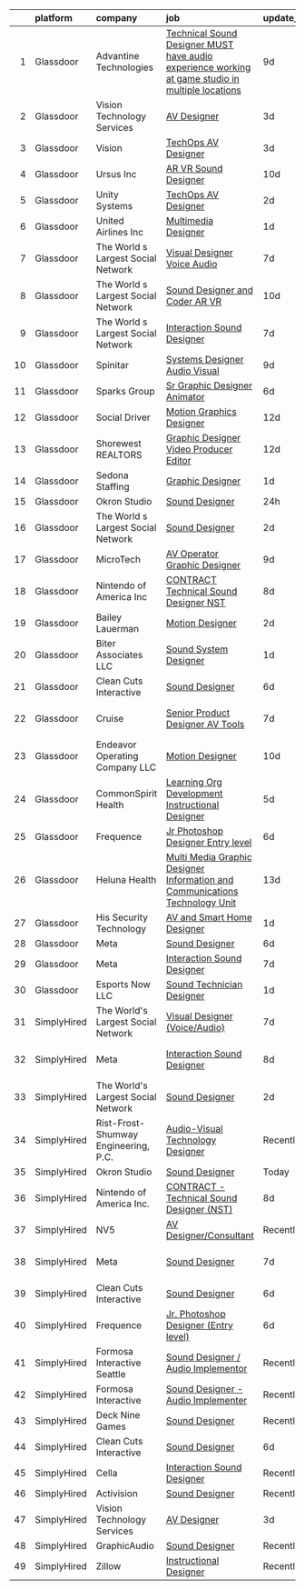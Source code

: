 

|    | platform    | company                              | job                                                                                                                                                                                                                                                                                                                                                                                                                                                                                                                                                                                                                                                                                                                                                                                                                                                                                                                                                                                                                                                                                                                                                                                                                                                                                                                                                                                           | update_time   | location                 |
|---:|:------------|:-------------------------------------|:----------------------------------------------------------------------------------------------------------------------------------------------------------------------------------------------------------------------------------------------------------------------------------------------------------------------------------------------------------------------------------------------------------------------------------------------------------------------------------------------------------------------------------------------------------------------------------------------------------------------------------------------------------------------------------------------------------------------------------------------------------------------------------------------------------------------------------------------------------------------------------------------------------------------------------------------------------------------------------------------------------------------------------------------------------------------------------------------------------------------------------------------------------------------------------------------------------------------------------------------------------------------------------------------------------------------------------------------------------------------------------------------|:--------------|:-------------------------|
|  1 | Glassdoor   | Advantine Technologies               | [Technical Sound Designer  MUST have audio experience working at game studio  in multiple locations](https://www.glassdoor.com/partner/jobListing.htm?pos=125&ao=1136043&s=58&guid=00000182b4e0ee158dede2c6b70f6be6&src=GD_JOB_AD&t=SR&vt=w&ea=1&cs=1_c03abfd8&cb=1660892016452&jobListingId=1008063959886&jrtk=3-0-1gaqe1rhmkluc801-1gaqe1ria20b6000-6d079c6461adae76-)                                                                                                                                                                                                                                                                                                                                                                                                                                                                                                                                                                                                                                                                                                                                                                                                                                                                                                                                                                                                                      | 9d            | Seattle, WA              |
|  2 | Glassdoor   | Vision Technology Services           | [AV Designer](https://www.glassdoor.com/partner/jobListing.htm?pos=102&ao=1110586&s=58&guid=00000182b4e0ee158dede2c6b70f6be6&src=GD_JOB_AD&t=SR&vt=w&ea=1&cs=1_7f5254a9&cb=1660892016450&jobListingId=1008071954326&cpc=CAD87743A14A8386&jrtk=3-0-1gaqe1rhmkluc801-1gaqe1ria20b6000-3f4dfcac5a3f2b50--6NYlbfkN0CNj7aPN_rgJYL26xExsNvwSTMCEOvAd-weWhKQvsDHsoIIkruThzqvRCDh24l_bjLQxGzcWxqW5iSN_w8O7BSQUsgASmAL3w_6b5cL1Yfjp6R6RYa5DX07ngvkypT0ZPR4Raf7kU6GnCw0xQ_ZJHxn9iDbUFdG7C09yvijkNxfd571-h0XVBBmhVqeYHbOrikbZQnFFkkKHvd5obSgOCbMZbNs42jgCfEGPDdJ9UL_oCgzDsi94wZGv6sOkeTG2xhj15Y_A91X_hKat1Ue7Qd10ybh4xB4KMLybIN1cPtl54Dd_SZ3BdorGAdgY67jbkjOp_CNP6Bkej2cDWKGwzwnSvoDcWkmDE084Ef0Y1Moy8XuSBEkyv3NfCUiOs8dhMDsMAbJ95nbxW7s4A_Dl_TEYMVTzTVuqW77VKWgVlLoS3WafeHkeWljjlG9dNwe5klyK58rD9iWYu7Kt1XlMXuV99o1sUEKR_pNggBbItyPffi2IlJdWuoUOVL1KszxUPY9fs-K3qmmktf0-AMTHD7r)                                                                                                                                                                                                                                                                                                                                                                                                                                                                                                                        | 3d            | Owings Mills, MD         |
|  3 | Glassdoor   | Vision                               | [TechOps AV Designer](https://www.glassdoor.com/partner/jobListing.htm?pos=117&ao=1136043&s=58&guid=00000182b4e0ee158dede2c6b70f6be6&src=GD_JOB_AD&t=SR&vt=w&ea=1&cs=1_d433930d&cb=1660892016451&jobListingId=1008071725001&jrtk=3-0-1gaqe1rhmkluc801-1gaqe1ria20b6000-222e6f8c09fa7b32-)                                                                                                                                                                                                                                                                                                                                                                                                                                                                                                                                                                                                                                                                                                                                                                                                                                                                                                                                                                                                                                                                                                     | 3d            | Owings Mills, MD         |
|  4 | Glassdoor   | Ursus  Inc                           | [AR VR Sound Designer](https://www.glassdoor.com/partner/jobListing.htm?pos=108&ao=1110586&s=58&guid=00000182b4e0ee158dede2c6b70f6be6&src=GD_JOB_AD&t=SR&vt=w&ea=1&cs=1_0704a886&cb=1660892016450&jobListingId=1008060781401&cpc=B101C867B3EF2D75&jrtk=3-0-1gaqe1rhmkluc801-1gaqe1ria20b6000-030c9e8f31c30fb1--6NYlbfkN0CT8vBT9H5mqECx2dfLV_FONLPDKpIRssxVwtj05Tmm4rA5I0VNOPdM1oYsK66ov5r3DWxwAiT3975pyDdK1dCkIm3HIa7Y5w_yS9WNwndK-pYnhQpIGvT_4JMoppqofj_V7n-KQXnwxuIp4sxGqFSLnh8gEwF36Ow_xbme12t9ChEp-GHl6fRQhd6574IIaGuOGCVi51k91WaRd6M8ERe3VOx5Uk43gur74xQFXTOcZiP5tSRQVrFiAsknzgZLfm00zOpDbdloS8yKkQmfoJEHBmN4vApKtgtlX3xG7TCNxLNz2Ll1wawrNtaJWJBohtoAo4pzqraJtZgKX2K-OkprPj3iFbWDSyhMNwFUFhkST-I7CixRzVs14tBwJlXfranQ7253ZsuI9ZaOed4Ek5osv9uX6xaEQzz_38NHK3MSyDZbqinY-3Hs2FkMc91ab8TcorPDeTvLlUU3Q2lP7XUZf-bP02vBrNjzXX73EUmqnrztDvVaQddN_C6xJdD4K91rDoTcXvUWG7nm3BxCV9WVrkf0DYfhukwBI3EiaH5_o5_Xfm2_9nOMxhQ3SI5fgjXPtMncCtZiv3oh66hJoTzdTEGlM8RK8mfa0ClVTGOH9we-LsJRbpCK2ZEclP7SpA8MYSOFDf4OfjPcNvJJAkOxK0phRv3qZrxl5HRDFlb3aZzZpjWeuBqwL_FyMmS-X12BRQQzdbEwZA6JBgaYpMRK3j56KdlRu04j0RfsmWe6O5PU5QY1UvCK-fH7hBoXFeSrpd2q8WTQpBkZCC7kvt2XhGdYZCJYphKMj35lrc3Sr9zq5UeWSuFWVUIPvKz_kZtQf2RyIg0GujrEg9BsU1P9uwVUOnEJyZ1ayw9rOzikJL0oFkI7KdmkesFYDRcdqdhIDkoqxHvPNDgZ7s7wBQGwsNc31EL-r9Nho1zi-Y0BSMbtK4JMer61FDyunXGVeOnq42F8TVQnB2O1Mcix30BvTGlNxEV2XyolUxS56HZuot2TmgI4FzI3YqHM0PlINdk%3D) | 10d           | Seattle, WA              |
|  5 | Glassdoor   | Unity Systems                        | [TechOps AV Designer](https://www.glassdoor.com/partner/jobListing.htm?pos=118&ao=1136043&s=58&guid=00000182b4e0ee158dede2c6b70f6be6&src=GD_JOB_AD&t=SR&vt=w&ea=1&cs=1_f54fcb3d&cb=1660892016451&jobListingId=1008074123032&jrtk=3-0-1gaqe1rhmkluc801-1gaqe1ria20b6000-d55f17306aa6bb28-)                                                                                                                                                                                                                                                                                                                                                                                                                                                                                                                                                                                                                                                                                                                                                                                                                                                                                                                                                                                                                                                                                                     | 2d            | Owings Mills, MD         |
|  6 | Glassdoor   | United Airlines Inc                  | [Multimedia Designer](https://www.glassdoor.com/partner/jobListing.htm?pos=120&ao=1136043&s=58&guid=00000182b4e0ee158dede2c6b70f6be6&src=GD_JOB_AD&t=SR&vt=w&cs=1_294349ce&cb=1660892016452&jobListingId=1008075700956&jrtk=3-0-1gaqe1rhmkluc801-1gaqe1ria20b6000-d0e6df647832d0d8-)                                                                                                                                                                                                                                                                                                                                                                                                                                                                                                                                                                                                                                                                                                                                                                                                                                                                                                                                                                                                                                                                                                          | 1d            | Chicago, IL              |
|  7 | Glassdoor   | The World s Largest Social Network   | [Visual Designer  Voice Audio ](https://www.glassdoor.com/partner/jobListing.htm?pos=109&ao=1110586&s=58&guid=00000182b4e0ee158dede2c6b70f6be6&src=GD_JOB_AD&t=SR&vt=w&ea=1&cs=1_6426c9b4&cb=1660892016451&jobListingId=1008067051046&cpc=C4A69CCDBB3B9599&jrtk=3-0-1gaqe1rhmkluc801-1gaqe1ria20b6000-1f66fe1ac52f3c72--6NYlbfkN0DSgjPPcnEdvoK3uuxfISLALE6pB1FR7YSHOr_tSg5_QGIhoz_2VqUepdcKLBLI_zTQW-ZBBRDRWHvmL5RQqu6wMQXRfqzEKChlXNmTLoWiCzJKYCZkp2x5Fgc3g__I-gnN-41kCR14g5bN8xxyEYUXzUXSdutYGr2eo5XtW6ZeDAdXUo3C29_is_esypK0zxCljg5k40uTCSAzSrNiT0txjeCtUCzJFyVFcTJBLY3dgJkz-mgRFTxIWi6ZW9NNm8a8d4Cz_2oASaHxqL2MPeBixOoikB85HMlmesvKOC_bZaoI61W77jy6OTfMZD2hpiWtJGsaoJsevP_W_EHGgyqEtqDHxN9Ok5P8e4hWmfm0D-d4TPBewAEZ2len6mp0frl-ItLaqB9vy8hhfnZlNIHcUQm-AAN6mx1Fy-TKy5WwMIz87I8euSH0zTS0_fEx4Qckqbn7toIMPV4jehsr94JazQ4ql1Ydh-X4NjdpqEbQsM3_hYCO84V-dy59HHGLn0THTLF5RpslfHyyYN_-u3f-AIrz4ndIpWxrIiSM0TB0JKQpZdbniE4W0_JNH0WoUCxFnJC-tA_WpRJUhGyRx53E)                                                                                                                                                                                                                                                                                                                                                                                                                                      | 7d            | Baltimore, MD            |
|  8 | Glassdoor   | The World s Largest Social Network   | [Sound Designer and Coder  AR VR ](https://www.glassdoor.com/partner/jobListing.htm?pos=105&ao=1110586&s=58&guid=00000182b4e0ee158dede2c6b70f6be6&src=GD_JOB_AD&t=SR&vt=w&ea=1&cs=1_d47744d2&cb=1660892016450&jobListingId=1008061726145&cpc=654405A9B1E0A9F5&jrtk=3-0-1gaqe1rhmkluc801-1gaqe1ria20b6000-7ac4f6af231a1752--6NYlbfkN0DSgjPPcnEdvoK3uuxfISLALE6pB1FR7YSHOr_tSg5_QGIhoz_2VqUepdcKLBLI_zRRqGxwsWbWusaI47CnJOql3dZtZAUgmKcXrM56Sv-4YDjrSP54awu9MNJukGizFcW2-0AiLu8zBbsU9ZIiPQd4QpnGKSElyT8XiEq4mqvRxJ5vTZwvcBhzUPuhW1L49VIZWMnnXZLgovZy8pLRl4RQ-ICeyPZ2KcBqen5h-gCurCo_pXI1TdUkakuG7_p_6mFuPdbYkMkHiANHCrm2NeLJaeaRkg_ok64sZnvoykb4v8c3es4gVm0BGQqVKiz84IDAoxO7Kq4K9Y4pT14peWMm4WLPRwnU7iQiXBq9l1e8HaofGKuGMgt5-nmC7pK9M4KBwBdh0CHSPbeZBZW0eSB63jYK4fUtXKP1EhM-N9k-VzKO12-9nqly1s00CmHGMv2K4jNnc_qGwajtjRntsf_-BB94-c-Hoy2c8meseBT1ZTPrXXgYRQ5UPnw7HoyZhF85i96W5-FiGEF5uT_t3IhmmJrLN6Kh81rweJ3wNOMY-wupQzE_mdytMpcFSS8uakayEvf2qR_W50bSgmiQ920E)                                                                                                                                                                                                                                                                                                                                                                                                                                   | 10d           | Los Angeles, CA          |
|  9 | Glassdoor   | The World s Largest Social Network   | [Interaction Sound Designer](https://www.glassdoor.com/partner/jobListing.htm?pos=106&ao=1110586&s=58&guid=00000182b4e0ee158dede2c6b70f6be6&src=GD_JOB_AD&t=SR&vt=w&ea=1&cs=1_e4a123e8&cb=1660892016450&jobListingId=1008067051047&cpc=9C2286EA3771AAF6&jrtk=3-0-1gaqe1rhmkluc801-1gaqe1ria20b6000-63522b56ca2c4c39--6NYlbfkN0DSgjPPcnEdvoK3uuxfISLALE6pB1FR7YSHOr_tSg5_QGIhoz_2VqUepdcKLBLI_zTQW-ZBBRDRWJ_Ire9SyKu0amwkPxfB0TBQR98JxHssufuxNJPWgRDwKimlY9QcVSe5Kc26PsYT-GJoVfPq3cDcPShyWimoi4HGqKgDaXnvR0HQvjbmAZPlVHzXlhqmvzejEpHQ87Wwtj8N3a7W4nSRD-21dS8dY2tWjz0XpA_lGKkQLasFByMCFzVIZ3Oz2RGY5gxqIg9EsXvzZldNK527SjpuUgHlDpDw4ENQiiAfPdFCEZBB1UQ7rwW_WcYW3FxJl3c5g7iGpsAGhdN92hqmemWLLeCCENuRfJq-sME1L0gjTVjo-hIRkFC2_QpBfUd_G5kGxfQajYb6k-tNW5RLsT1jR6p4ItbNsBHP8bBAbQEieDl2amis2a6xq0jSuSZ-TOOQdpSIi2dBSsOSHpRGiFxbEU3lHlQCzFUv6T6p3uwe3Zu5ysC4DoHIKPFOVGDtPNLGXNXxBk9Ey9qdwDJSHEISjmucGo13khtT5KXs991ewxbuEP6eRc6w8raYPkSULt_OTc1KbvFcN1sOGd5p)                                                                                                                                                                                                                                                                                                                                                                                                                                         | 7d            | Baltimore, MD            |
| 10 | Glassdoor   | Spinitar                             | [Systems Designer   Audio Visual](https://www.glassdoor.com/partner/jobListing.htm?pos=129&ao=1136043&s=58&guid=00000182b4e0ee158dede2c6b70f6be6&src=GD_JOB_AD&t=SR&vt=w&ea=1&cs=1_6f212fc5&cb=1660892016453&jobListingId=1008063425178&jrtk=3-0-1gaqe1rhmkluc801-1gaqe1ria20b6000-34d481c343045159-)                                                                                                                                                                                                                                                                                                                                                                                                                                                                                                                                                                                                                                                                                                                                                                                                                                                                                                                                                                                                                                                                                         | 9d            | Tempe, AZ                |
| 11 | Glassdoor   | Sparks Group                         | [Sr Graphic Designer Animator](https://www.glassdoor.com/partner/jobListing.htm?pos=114&ao=1110586&s=58&guid=00000182b4e0ee158dede2c6b70f6be6&src=GD_JOB_AD&t=SR&vt=w&cs=1_8bc9a993&cb=1660892016451&jobListingId=1008069082504&cpc=3BA4CE39D5B5DEF5&jrtk=3-0-1gaqe1rhmkluc801-1gaqe1ria20b6000-9fb52559c671e326--6NYlbfkN0CVbIAoVGlVV0muHIzlWY31dYj5hrVkKa7qBWZ-hZn3g-zWnitpxah_RyLopvrEJPIhSC_NxYFAOkOUAxb24q12idpXmZDLqnP8qqXeafs5p-x-Up3FLRd-hBxwplnmgu-HuP8T6r5qz0r5qkXNepJ65unKf4eAdbFumPyfAY87zyKfPC2cLsJr9rm78cl7RgWfYxli3puvBOQPxQoBLxjaPaBdVYVFb-jP2GCa_fW6s1ERtQIG15KBkcWLiNZ4KoTua5UOrnR3GDIGZRYiYOr4QOdn_MTnQtrxVooJbLcrXpQuAn5xZCHzXVtiCq_sq8hi00dw6t9Au-nk9bCl6axNNA9TijD0nAs4zyDkQ_1AgsEzXMzOsoaku_PsD0TpU9q1Ar_-adUWXCaODyaYbvq-b32yKuXzO28BA-7H1jAsLoI_N5I0ft_b0l8EezSCDrwyNiyijX6LnUg0ctMt7l3YKX35ezZSS023FJOgNL-6-6Pv_rvXZXcr)                                                                                                                                                                                                                                                                                                                                                                                                                                                                                                                                            | 6d            | McLean, VA               |
| 12 | Glassdoor   | Social Driver                        | [Motion Graphics Designer](https://www.glassdoor.com/partner/jobListing.htm?pos=126&ao=1136043&s=58&guid=00000182b4e0ee158dede2c6b70f6be6&src=GD_JOB_AD&t=SR&vt=w&ea=1&cs=1_0bc63317&cb=1660892016452&jobListingId=1008056782227&jrtk=3-0-1gaqe1rhmkluc801-1gaqe1ria20b6000-04a7e58f41863115-)                                                                                                                                                                                                                                                                                                                                                                                                                                                                                                                                                                                                                                                                                                                                                                                                                                                                                                                                                                                                                                                                                                | 12d           | Chicago, IL              |
| 13 | Glassdoor   | Shorewest  REALTORS                  | [Graphic Designer   Video Producer   Editor](https://www.glassdoor.com/partner/jobListing.htm?pos=128&ao=1136043&s=58&guid=00000182b4e0ee158dede2c6b70f6be6&src=GD_JOB_AD&t=SR&vt=w&ea=1&cs=1_d6e209a0&cb=1660892016453&jobListingId=1008057112953&jrtk=3-0-1gaqe1rhmkluc801-1gaqe1ria20b6000-476bc904ff4fda1a-)                                                                                                                                                                                                                                                                                                                                                                                                                                                                                                                                                                                                                                                                                                                                                                                                                                                                                                                                                                                                                                                                              | 12d           | Brookfield, WI           |
| 14 | Glassdoor   | Sedona Staffing                      | [Graphic Designer](https://www.glassdoor.com/partner/jobListing.htm?pos=110&ao=1110586&s=58&guid=00000182b4e0ee158dede2c6b70f6be6&src=GD_JOB_AD&t=SR&vt=w&cs=1_4fa0e17c&cb=1660892016450&jobListingId=1008076998725&cpc=334ABAF5D42DC775&jrtk=3-0-1gaqe1rhmkluc801-1gaqe1ria20b6000-33e05b495d8f4777--6NYlbfkN0AD1jTaPkbqeyoPs6Gk6jVNKZ2Be_hmcpzTpGkBPNeG5xU-358rlWYJRK8NMG9eadv6fhxR6NmvazypaoRZVMCn3L9x0_btZ5CkdPPDyOWnbIvVj1Iw8hptB9kDGe6m7TM7kZwZb_Aulp72J6BIoZN4IeoQa2szPlmO79-YYHD4UDtDmFMatYBL5Im8LpKmsIdKlJPTEsTCg9kZUdb62vS2bl8JQXCxXq3hvg83Xepm2N-uDNOaZkF_c6LGHjhEJZ36uwXWq03tVWqV9BzGkXvsPD8BualAp2hQeB60y_9doeY2lykwkmMoy0XLpXqNQdpexJzHb9ILpK4LnKzZk3Vg4gQFNPZedqYlox05xgQxoMn-Hx2oGbWuolq2TOMeWyMG3oaaTEczdlTKEKWdONiR0WDzTeuk2eZLQUgrvjnf1DLgF1TLjvdT23p6_zv8cFvwOIh4qOfTSJgTZwxV2wb8wtGrDuUFG0kBfv9M6xTEzO6rJbgYUojtstpOP_tTltdK9F5dddv6t3vQDusxpQWYOcXOadmFQoanZVqz-ZmsIohOGqPVE_HBZp4LLpk1vuM%3D)                                                                                                                                                                                                                                                                                                                                                                                                                                                                          | 1d            | East Moline, IL          |
| 15 | Glassdoor   | Okron Studio                         | [Sound Designer](https://www.glassdoor.com/partner/jobListing.htm?pos=107&ao=1136043&s=58&guid=00000182b4e0ee158dede2c6b70f6be6&src=GD_JOB_AD&t=SR&vt=w&ea=1&cs=1_d6b629c0&cb=1660892016450&jobListingId=1008079733036&jrtk=3-0-1gaqe1rhmkluc801-1gaqe1ria20b6000-d7d03bc56f607eed-)                                                                                                                                                                                                                                                                                                                                                                                                                                                                                                                                                                                                                                                                                                                                                                                                                                                                                                                                                                                                                                                                                                          | 24h           | Remote                   |
| 16 | Glassdoor   | The World s Largest Social Network   | [Sound Designer](https://www.glassdoor.com/partner/jobListing.htm?pos=103&ao=1110586&s=58&guid=00000182b4e0ee158dede2c6b70f6be6&src=GD_JOB_AD&t=SR&vt=w&ea=1&cs=1_c8f092cb&cb=1660892016450&jobListingId=1008073886533&cpc=1120CD366D53BFD9&jrtk=3-0-1gaqe1rhmkluc801-1gaqe1ria20b6000-7114a57c880df326--6NYlbfkN0DSgjPPcnEdvoK3uuxfISLALE6pB1FR7YSHOr_tSg5_QGIhoz_2VqUepdcKLBLI_zT8uHxsXd_VUx11DWtQMLofTHoXHnLrOeZEKhwoXuWLAzou_dOiA0RIt_XduuY84k9b2ilL6Z7HhZ0_x4UaBFHaWlAflmiorJSqxNNCA8K71dy3oP-Z6J6PuLg3n6Fl0xpqTpQ0Wg7tVEbBNPyz2H329sL0Iz4Y0Xn8PryWMVM2PKcIHRJS5vBVeMB-8D9R19gkQqWKVqwFPVBwI_sJo3SI2fyocgA9_DPf5kGxuLMt_vGnpatvHhp-WeoSDFW4IJhj1A6cTDI2Y8vXl2HgCw5mR-6WVODMvp8h-UKLS6qjMU6MaT_0D6Ic52UlKWhturPrIEGxUyCnGQbFWAhQ1ROVywZkK_9Jf57A75gaOqZ3oOUu25ORX6US2PUkgK5pLdetf0FWPEdzgzGudbLwQ0Vr45uIBcjaiqcovTAk3Lpm9rwD9JibqLTEiShJupfX1lm5VcPeftHYG1nSxqwI-1ju8zyN1L1xP_UWKQQf4XpKjckCWVxyiZ6YBq60LoHiINtViV5cNcFVzR5AzzTPGh44)                                                                                                                                                                                                                                                                                                                                                                                                                                                     | 2d            | Philadelphia, PA         |
| 17 | Glassdoor   | MicroTech                            | [AV Operator Graphic Designer](https://www.glassdoor.com/partner/jobListing.htm?pos=121&ao=1136043&s=58&guid=00000182b4e0ee158dede2c6b70f6be6&src=GD_JOB_AD&t=SR&vt=w&cs=1_a17cf896&cb=1660892016452&jobListingId=1008063755104&jrtk=3-0-1gaqe1rhmkluc801-1gaqe1ria20b6000-ee30e45e715a9278-)                                                                                                                                                                                                                                                                                                                                                                                                                                                                                                                                                                                                                                                                                                                                                                                                                                                                                                                                                                                                                                                                                                 | 9d            | Ft Leonard Wd, MO        |
| 18 | Glassdoor   | Nintendo of America Inc              | [CONTRACT   Technical Sound Designer  NST ](https://www.glassdoor.com/partner/jobListing.htm?pos=112&ao=1136043&s=58&guid=00000182b4e0ee158dede2c6b70f6be6&src=GD_JOB_AD&t=SR&vt=w&cs=1_da4c74be&cb=1660892016451&jobListingId=1008066224463&jrtk=3-0-1gaqe1rhmkluc801-1gaqe1ria20b6000-4f54bb3e91a298df-)                                                                                                                                                                                                                                                                                                                                                                                                                                                                                                                                                                                                                                                                                                                                                                                                                                                                                                                                                                                                                                                                                    | 8d            | Redmond, WA              |
| 19 | Glassdoor   | Bailey Lauerman                      | [Motion Designer](https://www.glassdoor.com/partner/jobListing.htm?pos=122&ao=1136043&s=58&guid=00000182b4e0ee158dede2c6b70f6be6&src=GD_JOB_AD&t=SR&vt=w&ea=1&cs=1_74dd1c16&cb=1660892016452&jobListingId=1008075098584&jrtk=3-0-1gaqe1rhmkluc801-1gaqe1ria20b6000-8212b4e9bc185691-)                                                                                                                                                                                                                                                                                                                                                                                                                                                                                                                                                                                                                                                                                                                                                                                                                                                                                                                                                                                                                                                                                                         | 2d            | Omaha, NE                |
| 20 | Glassdoor   | Biter   Associates  LLC              | [Sound System Designer](https://www.glassdoor.com/partner/jobListing.htm?pos=104&ao=1110586&s=58&guid=00000182b4e0ee158dede2c6b70f6be6&src=GD_JOB_AD&t=SR&vt=w&ea=1&cs=1_c31cfb09&cb=1660892016450&jobListingId=1008076973904&cpc=63E4514951618C5C&jrtk=3-0-1gaqe1rhmkluc801-1gaqe1ria20b6000-3e9f68afeac613a4--6NYlbfkN0Cii1BkCmuTkYhCe1n7tdf96rlEXZyahD0EQGX4UxkzWOhUZ7vCuYiyO9WaPnT0De7OE42QTeaM7JscKX9Iz1L0buQJQo6JW1gjqoppT1X0kZJ6cJNTOvSoc-vGnJvFdwu8ydp4wXpvThyajZX1-ZPpGDClXlInXF__dKWU4QMbAay29Jr0d8UnmdCZGoc5g2aek2mhnPX9pVPAbWBc-afsqF3wVz5Ky4xqXGGvQV_kKdAWz6LRXHzIsLNP_q3SixAbxAbeFrsAErTL5MJsipKFp1q40YONYKiqlb0K7TykyAqgc7OjaUgNGQBySUYU-tYOfrP4kR2YD6B3Q9YRsZ8syFNTwaw1l2R1NzXZW29l70NYFVV5de59-C0SeksaxkH_Qgd9QDQJXTVNK6Zo_vEtOZTK9CzojT3IwYVhPGbeGVN2G2Plr_uvrWnw9-AudWZYzfGY7xKqryLheXq0zmszqKxKb6C6_eO53JWCpFSu9CEIf4kqZ21_KQ1C00VzBy6qtdSlnYJVISHh-fGIep88)                                                                                                                                                                                                                                                                                                                                                                                                                                                                                                              | 1d            | Addison, TX              |
| 21 | Glassdoor   | Clean Cuts Interactive               | [Sound Designer](https://www.glassdoor.com/partner/jobListing.htm?pos=101&ao=1110586&s=58&guid=00000182b4e0ee158dede2c6b70f6be6&src=GD_JOB_AD&t=SR&vt=w&ea=1&cs=1_d0a4c30a&cb=1660892016450&jobListingId=1008068462835&cpc=B076152010A3B66C&jrtk=3-0-1gaqe1rhmkluc801-1gaqe1ria20b6000-180f36a67d041096--6NYlbfkN0BdWmvb-rJl2QNnPZsqfom0WtyBpRDZD-qGOAPpXEAerX6a6oApLbNube8VIkmBRry4WGRoB0qsfFORcDwlv5J-Sd2QpNdWVPU3rpOKe16b-v51oCGYFn1Gg0GCh9sLO-2YemhZ2pKU_mGnQ6gmjy9PJXCZWcP9S85pmy_gMB17x15owpHU1MnjT43sqb3YyQC-w7eoKjEtlGF2rW0kKwAzpNeHZDFyPUJpYl2D4Hz6VkSNQAsHd99SSaYpqu8gx9RPNAuXK21FQEfwwLIIqeuQFarRGaZJvuKJqNdfTTdfSo2BqCCw_NxodZSaxB8xDLFU7ALt2e1tnMik3oDYMxk6vRUUwLPPeNi6Viam4ppK8bjDtpHn9wBl7mnhSXtv5n2QOZ31Lx6x7As2xQZjgOnhQFEvXbIPrdRXnr4QOcX12CYvmS4J5CkOsr9RCrAN9zeoc6YMK4joOqf9KhTk0F3Joz7k7rs3ut7w8RK42JAECTgDdBchvUAH)                                                                                                                                                                                                                                                                                                                                                                                                                                                                                                                                                     | 6d            | Remote                   |
| 22 | Glassdoor   | Cruise                               | [Senior Product Designer  AV Tools](https://www.glassdoor.com/partner/jobListing.htm?pos=127&ao=1136043&s=58&guid=00000182b4e0ee158dede2c6b70f6be6&src=GD_JOB_AD&t=SR&vt=w&cs=1_92cfc60c&cb=1660892016453&jobListingId=1008067167407&jrtk=3-0-1gaqe1rhmkluc801-1gaqe1ria20b6000-b7ef01cda540a910-)                                                                                                                                                                                                                                                                                                                                                                                                                                                                                                                                                                                                                                                                                                                                                                                                                                                                                                                                                                                                                                                                                            | 7d            | San Francisco, CA        |
| 23 | Glassdoor   | Endeavor Operating Company  LLC      | [Motion Designer](https://www.glassdoor.com/partner/jobListing.htm?pos=124&ao=1136043&s=58&guid=00000182b4e0ee158dede2c6b70f6be6&src=GD_JOB_AD&t=SR&vt=w&cs=1_d8424811&cb=1660892016452&jobListingId=1008060392301&jrtk=3-0-1gaqe1rhmkluc801-1gaqe1ria20b6000-c5485b3a6cabc7e4-)                                                                                                                                                                                                                                                                                                                                                                                                                                                                                                                                                                                                                                                                                                                                                                                                                                                                                                                                                                                                                                                                                                              | 10d           | New York, NY             |
| 24 | Glassdoor   | CommonSpirit Health                  | [Learning Org Development Instructional Designer](https://www.glassdoor.com/partner/jobListing.htm?pos=130&ao=1136043&s=58&guid=00000182b4e0ee158dede2c6b70f6be6&src=GD_JOB_AD&t=SR&vt=w&cs=1_40c23cf6&cb=1660892016453&jobListingId=1008069868423&jrtk=3-0-1gaqe1rhmkluc801-1gaqe1ria20b6000-50c9901027ea128b-)                                                                                                                                                                                                                                                                                                                                                                                                                                                                                                                                                                                                                                                                                                                                                                                                                                                                                                                                                                                                                                                                              | 5d            | Englewood, CO            |
| 25 | Glassdoor   | Frequence                            | [Jr  Photoshop Designer  Entry level ](https://www.glassdoor.com/partner/jobListing.htm?pos=115&ao=1136043&s=58&guid=00000182b4e0ee158dede2c6b70f6be6&src=GD_JOB_AD&t=SR&vt=w&ea=1&cs=1_f559ab5f&cb=1660892016451&jobListingId=1008069114444&jrtk=3-0-1gaqe1rhmkluc801-1gaqe1ria20b6000-ebe8f0f4224f7fa4-)                                                                                                                                                                                                                                                                                                                                                                                                                                                                                                                                                                                                                                                                                                                                                                                                                                                                                                                                                                                                                                                                                    | 6d            | Remote                   |
| 26 | Glassdoor   | Heluna Health                        | [Multi Media Graphic Designer  Information and Communications Technology Unit ](https://www.glassdoor.com/partner/jobListing.htm?pos=123&ao=1136043&s=58&guid=00000182b4e0ee158dede2c6b70f6be6&src=GD_JOB_AD&t=SR&vt=w&cs=1_b5c6e278&cb=1660892016452&jobListingId=1008056291765&jrtk=3-0-1gaqe1rhmkluc801-1gaqe1ria20b6000-2e3a5f2fe3f4fbdd-)                                                                                                                                                                                                                                                                                                                                                                                                                                                                                                                                                                                                                                                                                                                                                                                                                                                                                                                                                                                                                                                | 13d           | El Centro, CA            |
| 27 | Glassdoor   | His Security   Technology            | [AV and Smart Home Designer](https://www.glassdoor.com/partner/jobListing.htm?pos=119&ao=1136043&s=58&guid=00000182b4e0ee158dede2c6b70f6be6&src=GD_JOB_AD&t=SR&vt=w&ea=1&cs=1_9f783b1f&cb=1660892016452&jobListingId=1008076250007&jrtk=3-0-1gaqe1rhmkluc801-1gaqe1ria20b6000-60c646d62065e1d1-)                                                                                                                                                                                                                                                                                                                                                                                                                                                                                                                                                                                                                                                                                                                                                                                                                                                                                                                                                                                                                                                                                              | 1d            | Farragut, TN             |
| 28 | Glassdoor   | Meta                                 | [Sound Designer](https://www.glassdoor.com/partner/jobListing.htm?pos=111&ao=1136043&s=58&guid=00000182b4e0ee158dede2c6b70f6be6&src=GD_JOB_AD&t=SR&vt=w&cs=1_2ccd468a&cb=1660892016451&jobListingId=1008068607284&jrtk=3-0-1gaqe1rhmkluc801-1gaqe1ria20b6000-994aa574a818d0ec-)                                                                                                                                                                                                                                                                                                                                                                                                                                                                                                                                                                                                                                                                                                                                                                                                                                                                                                                                                                                                                                                                                                               | 6d            | Remote                   |
| 29 | Glassdoor   | Meta                                 | [Interaction Sound Designer](https://www.glassdoor.com/partner/jobListing.htm?pos=113&ao=1136043&s=58&guid=00000182b4e0ee158dede2c6b70f6be6&src=GD_JOB_AD&t=SR&vt=w&cs=1_b9e6d404&cb=1660892016451&jobListingId=1008066993623&jrtk=3-0-1gaqe1rhmkluc801-1gaqe1ria20b6000-0309ec683cd103c0-)                                                                                                                                                                                                                                                                                                                                                                                                                                                                                                                                                                                                                                                                                                                                                                                                                                                                                                                                                                                                                                                                                                   | 7d            | Remote                   |
| 30 | Glassdoor   | Esports Now LLC                      | [Sound Technician Designer](https://www.glassdoor.com/partner/jobListing.htm?pos=116&ao=1136043&s=58&guid=00000182b4e0ee158dede2c6b70f6be6&src=GD_JOB_AD&t=SR&vt=w&ea=1&cs=1_4451b69e&cb=1660892016451&jobListingId=1008075670120&jrtk=3-0-1gaqe1rhmkluc801-1gaqe1ria20b6000-d2a3d5b3cd43e203-)                                                                                                                                                                                                                                                                                                                                                                                                                                                                                                                                                                                                                                                                                                                                                                                                                                                                                                                                                                                                                                                                                               | 1d            | Boca Raton, FL           |
| 31 | SimplyHired | The World's Largest Social Network   | [Visual Designer (Voice/Audio)](https://www.simplyhired.com/job/H79TA5Z80KATbcOn-CZRIIrWeLrKILuHpuxZsD5Jsz2KezIqiPAd6w?q=sound+designer)                                                                                                                                                                                                                                                                                                                                                                                                                                                                                                                                                                                                                                                                                                                                                                                                                                                                                                                                                                                                                                                                                                                                                                                                                                                      | 7d            | Philadelphia, PA         |
| 32 | SimplyHired | Meta                                 | [Interaction Sound Designer](https://www.simplyhired.com/job/BUTo3KhLzxoKh7Kj0H3U3RFFPKPh3RmlNW42Vd-j7EoZZ1QMa0Khaw?q=sound+designer)                                                                                                                                                                                                                                                                                                                                                                                                                                                                                                                                                                                                                                                                                                                                                                                                                                                                                                                                                                                                                                                                                                                                                                                                                                                         | 8d            | Fremont, CA +5 locations |
| 33 | SimplyHired | The World's Largest Social Network   | [Sound Designer](https://www.simplyhired.com/job/V3Qd14YX_qxwLsh7hXAiVKtP5LwLn94dt8QGUAdTIr2-1pLhEOyKvg?q=sound+designer)                                                                                                                                                                                                                                                                                                                                                                                                                                                                                                                                                                                                                                                                                                                                                                                                                                                                                                                                                                                                                                                                                                                                                                                                                                                                     | 2d            | Philadelphia, PA         |
| 34 | SimplyHired | Rist-Frost-Shumway Engineering, P.C. | [Audio-Visual Technology Designer](https://www.simplyhired.com/job/OMxrMh8WHY_VNcw74L4J3w8rMgzooJxEwq9_0YhhoPHZG11rZ5ZCeA?q=sound+designer)                                                                                                                                                                                                                                                                                                                                                                                                                                                                                                                                                                                                                                                                                                                                                                                                                                                                                                                                                                                                                                                                                                                                                                                                                                                   | Recently      | Laconia, NH              |
| 35 | SimplyHired | Okron Studio                         | [Sound Designer](https://www.simplyhired.com/job/sH9iQ3mOxPZ_wzvQdODCegZwaaM9A5wNYJm87FJwvZBvB3d1YNX9TA?q=sound+designer)                                                                                                                                                                                                                                                                                                                                                                                                                                                                                                                                                                                                                                                                                                                                                                                                                                                                                                                                                                                                                                                                                                                                                                                                                                                                     | Today         | Remote                   |
| 36 | SimplyHired | Nintendo of America Inc.             | [CONTRACT - Technical Sound Designer (NST)](https://www.simplyhired.com/job/TPW0XrKmxf-vwIJbi5AmHPtMATFGZtcAoqs0JfFzV3o8SCHuwWm1gw?q=sound+designer)                                                                                                                                                                                                                                                                                                                                                                                                                                                                                                                                                                                                                                                                                                                                                                                                                                                                                                                                                                                                                                                                                                                                                                                                                                          | 8d            | Redmond, WA              |
| 37 | SimplyHired | NV5                                  | [AV Designer/Consultant](https://www.simplyhired.com/job/4NDOFxz6AaFE4t7vXtn8KviBkemSb7tVhSuOUA08TCc4fQsAg3fr5Q?q=sound+designer)                                                                                                                                                                                                                                                                                                                                                                                                                                                                                                                                                                                                                                                                                                                                                                                                                                                                                                                                                                                                                                                                                                                                                                                                                                                             | Recently      | Arlington, TX            |
| 38 | SimplyHired | Meta                                 | [Sound Designer](https://www.simplyhired.com/job/WOkO3p-i2u1T1y6dUtAOR5iM4l-fI4SKkKQlrDedkNoGcMUgbGBM6g?q=sound+designer)                                                                                                                                                                                                                                                                                                                                                                                                                                                                                                                                                                                                                                                                                                                                                                                                                                                                                                                                                                                                                                                                                                                                                                                                                                                                     | 7d            | Fremont, CA +3 locations |
| 39 | SimplyHired | Clean Cuts Interactive               | [Sound Designer](https://www.simplyhired.com/job/URpHRLKxsUQ4hdInq3xa6FnJYJDM-ccCCSLPb7pl2cnZUbjIHBvDJg?q=sound+designer)                                                                                                                                                                                                                                                                                                                                                                                                                                                                                                                                                                                                                                                                                                                                                                                                                                                                                                                                                                                                                                                                                                                                                                                                                                                                     | 6d            | Remote                   |
| 40 | SimplyHired | Frequence                            | [Jr. Photoshop Designer (Entry level)](https://www.simplyhired.com/job/xTWYgcxs-MGipgF-C8xs3s4d3yLHkI8xoAtvKZaBwhzBiO3S7igRyA?q=sound+designer)                                                                                                                                                                                                                                                                                                                                                                                                                                                                                                                                                                                                                                                                                                                                                                                                                                                                                                                                                                                                                                                                                                                                                                                                                                               | 6d            | Remote                   |
| 41 | SimplyHired | Formosa Interactive Seattle          | [Sound Designer / Audio Implementor](https://www.simplyhired.com/job/vlF4rzpIgemNyADbSUoWC36FtYYh2ouWspqfTFtuxzveh07-6RCwmg?q=sound+designer)                                                                                                                                                                                                                                                                                                                                                                                                                                                                                                                                                                                                                                                                                                                                                                                                                                                                                                                                                                                                                                                                                                                                                                                                                                                 | Recently      | Seattle, WA              |
| 42 | SimplyHired | Formosa Interactive                  | [Sound Designer - Audio Implementer](https://www.simplyhired.com/job/E63_BRjyLumhk01Bv7mOuaoR0vafXGhLD-NTsS2e6CEpoHi4FvqYnw?q=sound+designer)                                                                                                                                                                                                                                                                                                                                                                                                                                                                                                                                                                                                                                                                                                                                                                                                                                                                                                                                                                                                                                                                                                                                                                                                                                                 | Recently      | Burbank, CA              |
| 43 | SimplyHired | Deck Nine Games                      | [Sound Designer](https://www.simplyhired.com/job/iz6i-HlUxxVIfGstw4fVaxnhc2kyEC3JD6ixIrv1CjJkn928zMpmow?q=sound+designer)                                                                                                                                                                                                                                                                                                                                                                                                                                                                                                                                                                                                                                                                                                                                                                                                                                                                                                                                                                                                                                                                                                                                                                                                                                                                     | Recently      | United States            |
| 44 | SimplyHired | Clean Cuts Interactive               | [Sound Designer](https://www.simplyhired.com/job/URpHRLKxsUQ4hdInq3xa6FnJYJDM-ccCCSLPb7pl2cnZUbjIHBvDJg?q=sound+designer)                                                                                                                                                                                                                                                                                                                                                                                                                                                                                                                                                                                                                                                                                                                                                                                                                                                                                                                                                                                                                                                                                                                                                                                                                                                                     | 6d            | Remote                   |
| 45 | SimplyHired | Cella                                | [Interaction Sound Designer](https://www.simplyhired.com/job/JDJXrEQupcCXzLub4EKpUuUWrStpnjkTGkyGHaNzDBKRPjj_3Kpg_A?q=sound+designer)                                                                                                                                                                                                                                                                                                                                                                                                                                                                                                                                                                                                                                                                                                                                                                                                                                                                                                                                                                                                                                                                                                                                                                                                                                                         | Recently      | Menlo Park, CA           |
| 46 | SimplyHired | Activision                           | [Sound Designer](https://www.simplyhired.com/job/i7qlcqa6pP-srEpgyNNEjRvZmW5tDc8R6vUqXUq0hP94Ee2Cl5AgeQ?q=sound+designer)                                                                                                                                                                                                                                                                                                                                                                                                                                                                                                                                                                                                                                                                                                                                                                                                                                                                                                                                                                                                                                                                                                                                                                                                                                                                     | Recently      | Austin, TX               |
| 47 | SimplyHired | Vision Technology Services           | [AV Designer](https://www.simplyhired.com/job/FM33unODoRlbr9-go1TksJlH4AHhb4Gk90F4WSCLKHWyNgcbp3vuSQ?q=sound+designer)                                                                                                                                                                                                                                                                                                                                                                                                                                                                                                                                                                                                                                                                                                                                                                                                                                                                                                                                                                                                                                                                                                                                                                                                                                                                        | 3d            | Owings Mills, MD         |
| 48 | SimplyHired | GraphicAudio                         | [Sound Designer](https://www.simplyhired.com/job/tpxG3u0VMzCKteQYdKolpCqGoSBv-BSP6-ugLnAgXYs5lOtcbAckwg?q=sound+designer)                                                                                                                                                                                                                                                                                                                                                                                                                                                                                                                                                                                                                                                                                                                                                                                                                                                                                                                                                                                                                                                                                                                                                                                                                                                                     | Recently      | Remote                   |
| 49 | SimplyHired | Zillow                               | [Instructional Designer](https://www.simplyhired.com/job/Sz8UpLpOtW2iMiVKkGCCaLdLcXP5QTQucu96qxeObw90hM7TUNkajQ?q=sound+designer)                                                                                                                                                                                                                                                                                                                                                                                                                                                                                                                                                                                                                                                                                                                                                                                                                                                                                                                                                                                                                                                                                                                                                                                                                                                             | Recently      | Remote                   |